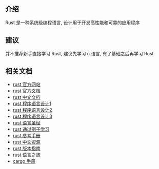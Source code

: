 ## 介绍

Rust 是一种系统级编程语言, 设计用于开发高性能和可靠的应用程序

## 建议

并不推荐新手直接学习 Rust, 建议先学习 c 语言, 有了基础之后再学习 Rust

## 相关文档

- [rust 官方网站](https://www.rust-lang.org/)
- [rust 官方文档](https://doc.rust-lang.org/beta/std/index.html)
- [rust 中文文档](https://rustwiki.org/zh-CN/std/)
- [rust 程序语言设计1](https://rustwiki.org/zh-CN/book/)
- [rust 程序语言设计2](https://kaisery.github.io/trpl-zh-cn/)
- [rust 程序语言设计3](https://rust.bootcss.com/title-page.html)
- [rust 语言圣经](https://course.rs/about-book.html)
- [rust 通过例子学习](https://rustwiki.org/zh-CN/rust-by-example/)
- [rust 参考手册](https://rustwiki.org/zh-CN/reference/)
- [rust 中文资源](https://github.com/rust-lang-cn)
- [rust 版本指南](https://rustwiki.org/zh-CN/edition-guide/)
- [rust 语言之旅](https://tourofrust.com/00_zh-cn.html)
- [cargo 手册](https://rustwiki.org/zh-CN/cargo/)
